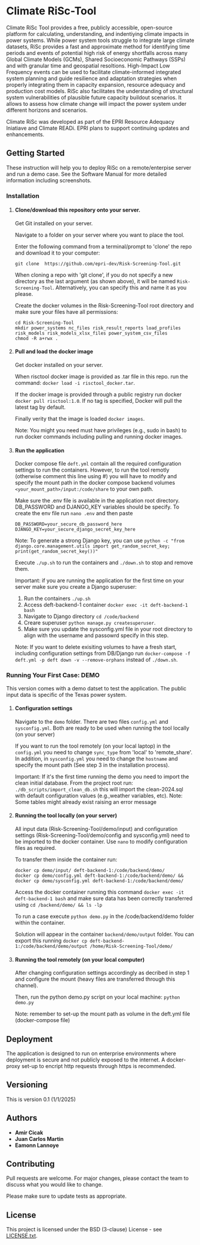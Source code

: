 # Climate RiSc-Tool

Climate RiSc Tool provides a free, publicly accessible, open-source platform for calculating, understanding, and indentiying climate impacts in power systems. While power system tools struggle to integrate large climate datasets, RiSc provides a fast and approximate method for identifying time periods and events of potential high risk of energy shortfalls across many Global Climate Models (GCMs), Shared Socioeconomic Pathways (SSPs) and with granular time and geospatial resoltions. High-Impact Low Frequency events can be used to facilitate climate-informed integrated system planning and guide resilience and adaptation strategies when properly integrating them in capacity expansion, resource adequacy and production cost models. RiSc also facilitates the understanding of structural system vulnerabilities of plausible future capacity buildout scenarios. It allows to assess how climate change will impact the power system under different horizons and scenarios. 

Climate RiSc was developed as part of the EPRI Resource Adequacy Iniatiave and Climate READi. EPRI plans to support continuing updates and enhancements.

## Getting Started

These instruction will help you to deploy RiSc on a remote/enterpise server and run a demo case. See the Software Manual for more detailed information including screenshots.

### Installation

1. #### Clone/download this repository onto your server.

	Get Git installed on your server.

	Navigate to a folder on your server where you want to place the tool. 

	Enter the following command from a terminal/prompt to 'clone' the repo and download it to your computer:
	```
	git clone  https://github.com/epri-dev/Risk-Screening-Tool.git
	```
	When cloning a repo with 'git clone', if you do not specify a new directory as the last argument (as shown above),
	it will be named `Risk-Screening-Tool`. Alternatively, you can specify this and name it as you please.

	Create the docker volumes in the Risk-Screening-Tool root directory and make sure your files have all permissions:
	```
	cd Risk-Screening-Tool
	mkdir power_systems nc_files risk_result_reports load_profiles risk_models risk_models_xlsx_files power_system_csv_files
	chmod -R a+rwx .
	```

2. #### Pull and load the docker image

	Get docker installed on your server. 
	
	When risctool docker image is provided as .tar file in this repo. run the command: `docker load -i risctool_docker.tar`. 

	If the docker image is provided through a public registry run docker `docker pull risctool:1.0`. If no tag is specified, Docker will pull the latest tag by default.

	Finally verity that the image is loaded `docker images`.

	Note: You might you need must have privileges (e.g., sudo in bash) to run docker commands including pulling and running docker images. 

3. #### Run the application
	
	Docker compose file `deft.yml` contain all the required configuration settings to run the containers. However, to run the tool remotly (otherwise comment this line using #) you will have to modify and specify the mount path in the docker compose backend volumes  `<your_mount_path>/input:/code/share` to your own path. 

	Make sure the .env file is available in the application root directory. DB_PASSWORD and DJANGO_KEY variables should be specify. To create the env file run `nano .env` and then paste 
	```
	DB_PASSWORD=your_secure_db_password_here
	DJANGO_KEY=your_secure_django_secret_key_here
	```

	Note: To generate a strong Django key, you can use `python -c "from django.core.management.utils import get_random_secret_key; print(get_random_secret_key())"`	

	Execute `./up.sh` to run the containers and `./down.sh` to stop and remove them. 
	
	Important: if you are running the application for the first time on your server make sure you create a Django superuser:
	1.  Run the containers `./up.sh` 
	2.  Access deft-backend-1 container `docker exec -it deft-backend-1 bash`
	3.  Navigate to Django directory `cd /code/backend`
	4.  Creare superuser `python manage.py createsuperuser`. 
	5.  Make sure you update the sysconfig.yml file in your root directory to align with the username and passowrd specify in this step.

	Note: If you want to delete exisiting volumes to have a fresh start, including configuration settings from DB/Django run `docker-compose -f deft.yml -p deft down -v --remove-orphans` instead of `./down.sh`.

### Running Your First Case: DEMO

This version comes with a demo datset to test the application. The public input data is specific of the Texas power system. 

1. #### Configuration settings
	Navigate to the `demo` folder. There are two files  `config.yml` and  `sysconfig.yml`. Both are ready to be used when running the tool locally (on your server)

	If you want to run the tool remotely (on your local laptop) in the `config.yml` you need to change `sync_type` from 'local' to 'remote_share'. In addition, in `sysconfig.yml` you need to change the `hostname` and specify the mount path (See step 3 in the installation process). 

	Important: If it's the first time running the demo you need to import the clean initial database. From the project root run: `./db_scripts/import_clean_db.sh` this will import the clean-2024.sql with default configuration values (e.g.,weather variables, etc). Note: Some tables might already exist raising an error message

2. #### Running the tool locally (on your server)

	All input data (Risk-Screening-Tool/demo/input) and configuration settings (Risk-Screening-Tool/demo/config and sysconfig.yml) need to be imported to the docker container. Use `nano` to modify configuration files as required.
	
	To transfer them inside the container run:
	```
	docker cp demo/input/ deft-backend-1:/code/backend/demo/ 
	docker cp demo/config.yml deft-backend-1:/code/backend/demo/ && docker cp demo/sysconfig.yml deft-backend-1:/code/backend/demo/
	```
	Access the docker container running this command `docker exec -it deft-backend-1 bash` and make sure data has been correctly transferred using `cd /backend/demo/ && ls -lp`
	
	To run a case execute `python demo.py` in the /code/backend/demo folder within the container.

	Solution will appear in the container `backend/demo/output` folder. You can export this running `docker cp deft-backend-1:/code/backend/demo/output /home/Risk-Screening-Tool/demo/`

3. #### Running the tool remotely (on your local computer)
	
	After changing configuration settings accordingly as decribed in step 1 and configure the mount (heavy files are transferred through this channel).
	
	Then, run the python demo.py script on your local machine:  `python demo.py` 

	Note: remember to set-up the mount path as volume in the deft.yml file (docker-compose file)

## Deployment

The application is designed to run on enterprise environments where deployment is secure and not publicly exposed to the internet. A docker-proxy set-up to encript http requests through https is recommended. 

## Versioning

This is version 0.1 (1/1/2025)

## Authors

* **Amir Cicak**
* **Juan Carlos Martin**
* **Eamonn Lannoye**

## Contributing
Pull requests are welcome. For major changes, please contact the team to discuss what you would like to change.

Please make sure to update tests as appropriate.

## License

This project is licensed under the BSD (3-clause) License - see [LICENSE.txt](./LICENSE.txt).

